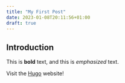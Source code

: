 ```yaml
---
title: "My First Post"
date: 2023-01-08T20:11:56+01:00
draft: true
---
```


## Introduction

This is **bold** text, and this is *emphasized* text.

Visit the [Hugo](https://gohugo.io) website!

